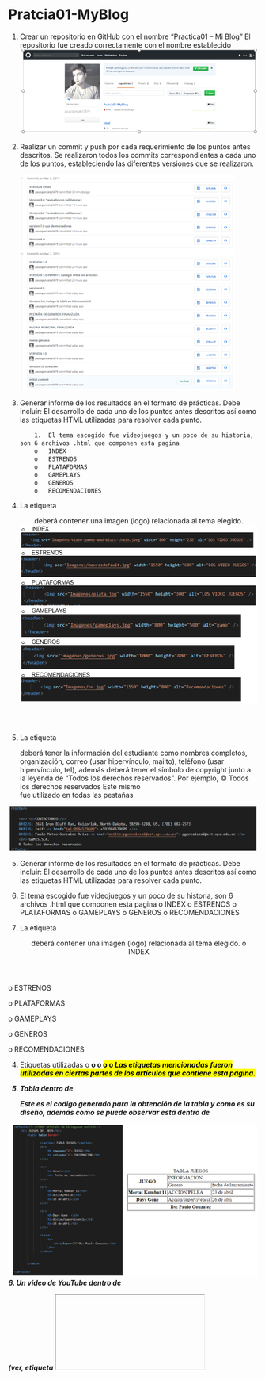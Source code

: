# Pratcia01-MyBlog
1.	Crear un repositorio en GitHub con el nombre “Practica01 – Mi Blog”
     El repositorio fue creado correctamente con el nombre establecido
    ![1](https://github.com/paulogonzalez5679/Pratcia01-MyBlog/blob/master/capturas/Captura.PNG)
    
2.   Realizar un commit y push por cada requerimiento de los puntos antes descritos. 
      Se realizaron todos los commits correspondientes a cada uno de los puntos, estableciendo las diferentes versiones que se realizaron.
      
     ![2](https://github.com/paulogonzalez5679/Pratcia01-MyBlog/blob/master/capturas/Captura2.PNG)
 3.	Generar informe de los resultados en el formato de prácticas. Debe incluir: El desarrollo de cada uno de los puntos antes descritos así como las etiquetas HTML utilizadas para resolver cada punto.

            1.	El tema escogido fue videojuegos y un poco de su historia, son 6 archivos .html que componen esta pagina 
            o	INDEX
            o	ESTRENOS
            o	PLATAFORMAS
            o	GAMEPLAYS
            o	GENEROS
            o	RECOMENDACIONES
4.	La etiqueta <header> deberá contener una imagen (logo) relacionada al tema elegido.
       ![2](https://github.com/paulogonzalez5679/Pratcia01-MyBlog/blob/master/capturas/Captura3.PNG)
     
5.	La etiqueta <footer> deberá tener la información del estudiante como nombres completos, organización, correo (usar hipervínculo, mailto), teléfono (usar hipervínculo, tel), además deberá tener el símbolo de copyright junto a la leyenda de “Todos los derechos reservados”. Por ejemplo, © Todos los derechos reservados
Este mismo <footer> fue utilizado en todas las pestañas
     
  ![2](https://github.com/paulogonzalez5679/Pratcia01-MyBlog/blob/master/capturas/Captura4.PNG)
  
5.	Generar informe de los resultados en el formato de prácticas. Debe incluir: El desarrollo de cada uno de los puntos antes descritos así como las etiquetas HTML utilizadas para resolver cada punto.

1.	El tema escogido fue videojuegos y un poco de su historia, son 6 archivos .html que componen esta pagina 
o	INDEX
o	ESTRENOS
o	PLATAFORMAS
o	GAMEPLAYS
o	GENEROS
o	RECOMENDACIONES

2.	La etiqueta <header> deberá contener una imagen (logo) relacionada al tema elegido.
o	INDEX
 
o	ESTRENOS
 
o	PLATAFORMAS
 
o	GAMEPLAYS
 
o	GENEROS
 
o	RECOMENDACIONES
 
 
4.	Etiquetas utilizadas
o	<b>
o	<strong>
o	<mark>
o	<emp>
o	<i>
Las etiquetas mencionadas fueron utilizadas en ciertas partes de los artículos que contiene esta pagina.


5.	Tabla dentro de <article>
Este es el codigo generado para la obtención de la tabla y como es su diseño, además como se puede observar está dentro de <article>

  ![2](https://github.com/paulogonzalez5679/Pratcia01-MyBlog/blob/master/capturas/Captura5.PNG)
6.	Un video de YouTube dentro de  <article> (ver, etiqueta <iframe>).

 ![2](https://github.com/paulogonzalez5679/Pratcia01-MyBlog/blob/master/capturas/Captura6.PNG)

7.	Manejar listas ordenadas o desordenadas con al menos cinco ítems
 ![2](https://github.com/paulogonzalez5679/Pratcia01-MyBlog/blob/master/capturas/Captura7.PNG)

8.	una de las páginas tenga al menos dos secciones (<section>) con tres artículos (<article>) cada sección. Luego, cada sección debe tener un encabezado (<header>), en donde, se ubicaran enlaces que permitan navegar entre los artículos usando id’s (ver, página 63 del texto guía).
 ![2](https://github.com/paulogonzalez5679/Pratcia01-MyBlog/blob/master/capturas/Captura8.PNG)
     
 ![2](https://github.com/paulogonzalez5679/Pratcia01-MyBlog/blob/master/capturas/Captura9.PNG)

6.	La evidencia de la correcta estructuración de las páginas HTML. Para lo cuál, se puede generar fotografías instantáneas
 
a.	La evidencia de la validación de cada página HTML.
-	INDEX
 
 ![2](https://github.com/paulogonzalez5679/Pratcia01-MyBlog/blob/master/capturas/captura10.PNG)

-PAGINA GENEROS
 ![2](https://github.com/paulogonzalez5679/Pratcia01-MyBlog/blob/master/capturas/captura11.PNG)

-	PAGINA PLATAFORMAS
  ![2](https://github.com/paulogonzalez5679/Pratcia01-MyBlog/blob/master/capturas/captura12.PNG)

-	PAGINA RECOMENDACIONES
 ![2](https://github.com/paulogonzalez5679/Pratcia01-MyBlog/blob/master/capturas/captura13.PNG)
 
-	PAGINA ESTRENOS
 ![2](https://github.com/paulogonzalez5679/Pratcia01-MyBlog/blob/master/capturas/captura14.PNG)

-	PAGINA GAMEPLAYS
 ![2](https://github.com/paulogonzalez5679/Pratcia01-MyBlog/blob/master/capturas/captura15.PNG)
 
5.	En el informe se debe incluir la información de GitHub (usuario y URL del repositorio de la práctica)

USUARIO: paulogonzalez5679
URL: https://github.com/paulogonzalez5679/Pratcia01-MyBlog
6.	 En el informe se debe incluir la información de GitHub (usuario y URL del repositorio del Tutorial 01- Curbside Thai)

USUARIO: paulogonzalez5679
URL: 


RESULTADO(S) OBTENIDO(S):
•	Se obtuvo el conocimiento necesario para una correcta estructuración de una pagina web básica, sin la utilización de CSS, tomando en cuenta que CSS es únicamente para el diseño
CONCLUSIONES:
•	Html es un lenguaje muy amplio de conocimiento tomando en cuenta que existen diferentes etiquetas y estructuras que dependerán del tipo de pagina web a ser realizada
•	A pesar de que no se unión con CSS se pudo realizar la estructura de una pagina web completa, aunque su diseño es completamente básico.
•	Además HTML nos permite realizar conexiones con vínculos los cuales permite que la pagina sea mas amigable con el usuario teniendo una mayor fluidez
•	Al tener el conocimiento de como es la estructura correcta y la jerarquía que se utiliza podemos saber que nuestra pagina web será correctamente validado sin ningún problema, por lo cual tenemos el conocimiento suficiente como para poder realizar paginas web para cualquier ámbito que sea necesario
RECOMENDACIONES:
•	Probar en diferentes exploradores
•	Revisar constantemente la sintaxis que empleamos
•	Revisar la estructura correcta de una pagina
•	Validar cada vez que terminemos de realizar una parte para corregir todos los errores y optimizar tiempo.



